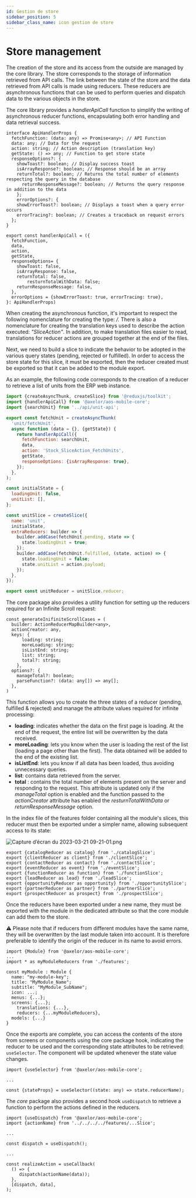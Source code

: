 ```yaml
---
id: Gestion de store
sidebar_position: 5
sidebar_class_name: icon gestion de store
---
```


# Store management

The creation of the store and its access from the outside are managed by the core library. The store corresponds to the storage of information retrieved from API calls. The link between the state of the store and the data retrieved from API calls is made using reducers. These reducers are asynchronous functions that can be used to perform queries and dispatch data to the various objects in the store.

The core library provides a _handlerApiCall_ function to simplify the writing of asynchronous reducer functions, encapsulating both error handling and data retrieval success.

```tsx
interface ApiHandlerProps {
  fetchFunction: (data: any) => Promise<any>; // API Function
  data: any; // Data for the request
  action: string; // Action description (translation key)
  getState: () => any; // Function to get store state
  responseOptions?: {
    showToast?: boolean; // Display success toast
    isArrayResponse?: boolean; // Response should be an array
    returnTotal?: boolean; // Returns the total number of elements respecting the query in the database
	  returnResponseMessage?: boolean; // Returns the query response in addition to the data
	};
	errorOptions?: {
    showErrorToast?: boolean; // Displays a toast when a query error occurs
    errorTracing?: boolean; // Creates a traceback on request errors
  };
}

export const handlerApiCall = ({
  fetchFunction,
  data,
  action,
  getState,
  responseOptions= {
    showToast: false,
    isArrayResponse: false,
    returnTotal: false,
		resturnTotalWithData: false;
    returnResponseMessage: false,
  },
  errorOptions = {showErrorToast: true, errorTracing: true},
}: ApiHandlerProps)
```

When creating the asynchronous function, it's important to respect the following nomenclature for creating the type: _<slice name>/<function name>._ There is also a nomenclature for creating the translation keys used to describe the action executed: _"<module name>SliceAction<action>"_. In addition, to make translation files easier to read, translations for reducer actions are grouped together at the end of the files.

Next, we need to build a slice to indicate the behavior to be adopted in the various query states (pending, rejected or fulfilled). In order to access the store state for this slice, it must be exported, then the reducer created must be exported so that it can be added to the module export.

As an example, the following code corresponds to the creation of a reducer to retrieve a list of units from the ERP web instance.

```jsx
import {createAsyncThunk, createSlice} from '@reduxjs/toolkit';
import {handlerApiCall} from '@axelor/aos-mobile-core';
import {searchUnit} from '../api/unit-api';

export const fetchUnit = createAsyncThunk(
  'unit/fetchUnit',
  async function (data = {}, {getState}) {
    return handlerApiCall({
      fetchFunction: searchUnit,
      data,
      action: 'Stock_SliceAction_FetchUnits',
      getState,
      responseOptions: {isArrayResponse: true},
    });
  },
);

const initialState = {
  loadingUnit: false,
  unitList: [],
};

const unitSlice = createSlice({
  name: 'unit',
  initialState,
  extraReducers: builder => {
    builder.addCase(fetchUnit.pending, state => {
      state.loadingUnit = true;
    });
    builder.addCase(fetchUnit.fulfilled, (state, action) => {
      state.loadingUnit = false;
      state.unitList = action.payload;
    });
  },
});

export const unitReducer = unitSlice.reducer;
```

The core package also provides a utility function for setting up the reducers required for an Infinite Scroll request:

```tsx
const generateInifiniteScrollCases = (
  builder: ActionReducerMapBuilder<any>,
  actionCreator: any,
  keys: {
	  loading: string;
	  moreLoading: string;
	  isListEnd: string;
	  list: string;
	  total?: string;
	},
  options?: {
    manageTotal?: boolean;
    parseFunction?: (data: any[]) => any[];
  },
)
```

This function allows you to create the three states of a reducer (pending, fulfilled & rejected) and manage the attribute values required for infinite processing:

- **loading**: indicates whether the data on the first page is loading. At the end of the request, the entire list will be overwritten by the data received.
- **moreLoading**: lets you know when the user is loading the rest of the list (loading a page other than the first). The data obtained will be added to the end of the existing list.
- **isListEnd**: lets you know if all data has been loaded, thus avoiding unnecessary queries.
- **list**: contains data retrieved from the server.
- **total** : contains the total number of elements present on the server and responding to the request. This attribute is updated only if the _manageTotal_ option is enabled and the function passed to the _actionCreator_ attribute has enabled the _resturnTotalWithData_ or _returnResponseMessage_ option.

In the index file of the features folder containing all the module's slices, this reducer must then be exported under a simpler name, allowing subsequent access to its state:

![Capture d’écran du 2023-03-21 09-21-01.png](/img/en/Capture_dcran_du_2023-03-21_09-21-01.png)

```tsx
export {catalogReducer as catalog} from './catalogSlice';
export {clientReducer as client} from './clientSlice';
export {contactReducer as contact} from './contactSlice';
export {eventReducer as event} from './eventSlice';
export {functionReducer as function} from './functionSlice';
export {leadReducer as lead} from './leadSlice';
export {opportunityReducer as opportunity} from './opportunitySlice';
export {partnerReducer as partner} from './partnerSlice';
export {prospectReducer as prospect} from './prospectSlice';
```

Once the reducers have been exported under a new name, they must be exported with the module in the dedicated attribute so that the core module can add them to the store.

<aside>
⚠️ Please note that if reducers from different modules have the same name, they will be overwritten by the last module taken into account. It is therefore preferable to identify the origin of the reducer in its name to avoid errors.

</aside>

```tsx
import {Module} from '@axelor/aos-mobile-core';
...
import * as myModuleReducers from './features';

const myModule : Module {
  name: "my-module-key";
  title: "MyModule_Name";
  subtitle: "MyModule_SubName";
  icon: ...;
  menus: {...};
  screens: {...};
	translations: {...},
	reducers: {...myModuleReducers},
  models: {...}
}
```

Once the exports are complete, you can access the contents of the store from screens or components using the core package hook, indicating the reducer to be used and the corresponding state attributes to be retrieved: `useSelector`. The component will be updated whenever the state value changes.

```tsx
import {useSelector} from '@axelor/aos-mobile-core';

...

const {stateProps} = useSelector((state: any) => state.reducerName);
```

The _core_ package also provides a second hook `useDispatch` to retrieve a function to perform the actions defined in the reducers.

```tsx
import {useDispatch} from '@axelor/aos-mobile-core';
import {actionName} from '../../../../features/...Slice';

...

const dispatch = useDispatch();

...

const realizeAction = useCallback(
  () => {
     dispatch(actionName(data));
  },
  [dispatch, data],
);
```
